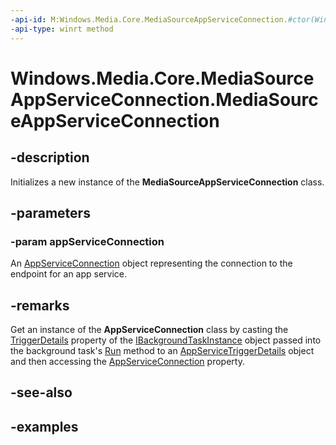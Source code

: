 ```yaml
---
-api-id: M:Windows.Media.Core.MediaSourceAppServiceConnection.#ctor(Windows.ApplicationModel.AppService.AppServiceConnection)
-api-type: winrt method
---
```


<!-- Method syntax.
public MediaSourceAppServiceConnection.MediaSourceAppServiceConnection(AppServiceConnection appServiceConnection)
-->

# Windows.Media.Core.MediaSourceAppServiceConnection.MediaSourceAppServiceConnection

## -description
Initializes a new instance of the **MediaSourceAppServiceConnection** class.

## -parameters
### -param appServiceConnection
An [AppServiceConnection](https://docs.microsoft.com/uwp/api/windows.applicationmodel.appservice.appserviceconnection) object representing the connection to the endpoint for an app service.

## -remarks
Get an instance of the **AppServiceConnection** class by casting the [TriggerDetails](https://docs.microsoft.com/uwp/api/windows.applicationmodel.background.ibackgroundtaskinstance#Windows_ApplicationModel_Background_IBackgroundTaskInstance_TriggerDetails) property of the [IBackgroundTaskInstance](https://docs.microsoft.com/uwp/api/windows.applicationmodel.background.ibackgroundtaskinstance) object passed into the background task's [Run](https://docs.microsoft.com/uwp/api/Windows.ApplicationModel.Background.IBackgroundTask#Windows_ApplicationModel_Background_IBackgroundTask_Run_Windows_ApplicationModel_Background_IBackgroundTaskInstance_) method to an [AppServiceTriggerDetails](https://docs.microsoft.com/uwp/api/windows.applicationmodel.appservice.appservicetriggerdetails) object and then accessing the [AppServiceConnection](https://docs.microsoft.com/uwp/api/windows.applicationmodel.appservice.appservicetriggerdetails#Windows_ApplicationModel_AppService_AppServiceTriggerDetails_AppServiceConnection) property. 

## -see-also

## -examples

